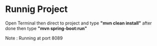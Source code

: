 # Runnig Project
Open Terminal then direct to project and type **"mvn clean install"** after done then type **"mvn spring-boot:run"**


Note : Running at port 8089
